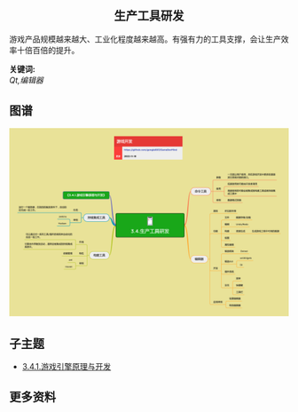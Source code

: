 <h2 align="center">生产工具研发</h2>
<p>
游戏产品规模越来越大、工业化程度越来越高。有强有力的工具支撑，会让生产效率十倍百倍的提升。
</p>

**关键词:**<br/>
*Qt,编辑器*

## 图谱
![图片加载中...](../exports/3.4.生产工具研发.png?raw=true)

## 子主题
* [3.4.1.游戏引擎原理与开发](mds/3.4.1.游戏引擎原理与开发.md)

## 更多资料